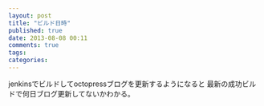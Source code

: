 ```yaml
---
layout: post
title: "ビルド日時"
published: true
date: 2013-08-08 00:11
comments: true
tags: 
categories: 
---
```


jenkinsでビルドしてoctopressブログを更新するようになると
最新の成功ビルドで何日ブログ更新してないかわかる。
